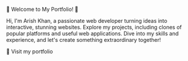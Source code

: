 🌟 Welcome to My Portfolio! 🌟

Hi, I'm Arish Khan, a passionate web developer turning ideas into interactive, stunning websites. Explore my projects, including clones of popular platforms and useful web applications. Dive into my skills and experience, and let's create something extraordinary together!

🚀 Visit my portfolio
 
